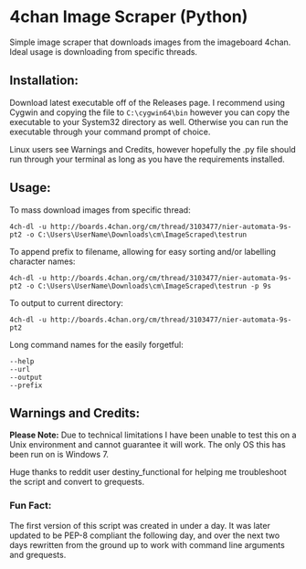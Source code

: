 # 4chan Image Scraper (Python)

Simple image scraper that downloads images from the imageboard 4chan. Ideal usage is downloading from specific threads.

## Installation:
Download latest executable off of the Releases page. I recommend using Cygwin and copying the file to ```C:\cygwin64\bin``` however you can copy the executable to your System32 directory as well. Otherwise you can run the executable through your command prompt of choice.

Linux users see Warnings and Credits, however hopefully the .py file should run through your terminal as long as you have the requirements installed.

## Usage:

To mass download images from specific thread:
```
4ch-dl -u http://boards.4chan.org/cm/thread/3103477/nier-automata-9s-pt2 -o C:\Users\UserName\Downloads\cm\ImageScraped\testrun
```
To append prefix to filename, allowing for easy sorting and/or labelling character names:
```
4ch-dl -u http://boards.4chan.org/cm/thread/3103477/nier-automata-9s-pt2 -o C:\Users\UserName\Downloads\cm\ImageScraped\testrun -p 9s
```
To output to current directory:
```
4ch-dl -u http://boards.4chan.org/cm/thread/3103477/nier-automata-9s-pt2
```
Long command names for the easily forgetful:
```
--help
--url
--output
--prefix
```


## Warnings and Credits:

**Please Note:** 
Due to technical limitations I have been unable to test this on a Unix environment and cannot guarantee it will work. The only OS this has been run on is Windows 7. 

Huge thanks to reddit user destiny_functional for helping me troubleshoot the script and convert to grequests.


### Fun Fact:
The first version of this script was created in under a day. It was later updated to be PEP-8 compliant the following day, and over the next two days rewritten from the ground up to work with command line arguments and grequests.
